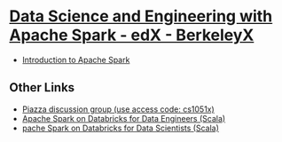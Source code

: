 # [Data Science and Engineering with Apache Spark - edX - BerkeleyX](https://www.edx.org/xseries/data-science-engineering-apache-spark)
- [Introduction to Apache Spark](https://courses.edx.org/courses/course-v1:BerkeleyX+CS105x+1T2016/info)

## Other Links
- [Piazza discussion group (use access code: cs1051x)](https://piazza.com/edx_berkeley/summer2016/cs1051x)
- [Apache Spark on Databricks for Data Engineers (Scala)](https://databricks-prod-cloudfront.cloud.databricks.com/public/4027ec902e239c93eaaa8714f173bcfc/346304/2168141618055109/484361/latest.html)
- [pache Spark on Databricks for Data Scientists (Scala)](https://databricks-prod-cloudfront.cloud.databricks.com/public/4027ec902e239c93eaaa8714f173bcfc/346304/2168141618055194/484361/latest.html)
